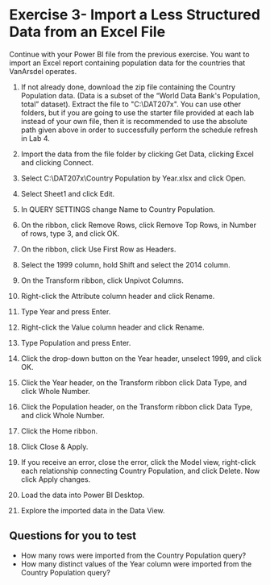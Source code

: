 # Exercise 3- Import a Less Structured Data from an Excel File

Continue with your Power BI file from the previous exercise. You want to import an Excel report containing population data for the countries that VanArsdel operates.

1. If not already done, download the zip file containing the Country Population data. (Data is a subset of the “World Data Bank's Population, total” dataset). Extract the file to "C:\DAT207x". You can use other folders, but if you are going to use the starter file provided at each lab instead of your own file, then it is recommended to use the absolute path given above in order to successfully perform the schedule refresh in Lab 4.

2. Import the data from the file folder by clicking Get Data, clicking Excel and clicking Connect.

3. Select C:\DAT207x\Country Population by Year.xlsx and click Open.

4. Select Sheet1 and click Edit.

5. In QUERY SETTINGS change Name to Country Population.

6. On the ribbon, click Remove Rows, click Remove Top Rows, in Number of rows, type 3, and click OK.

7. On the ribbon, click Use First Row as Headers.

8. Select the 1999 column, hold Shift and select the 2014 column.

9. On the Transform ribbon, click Unpivot Columns.

10. Right-click the Attribute column header and click Rename.

11. Type Year and press Enter.

12. Right-click the Value column header and click Rename.

13. Type Population and press Enter.

14. Click the drop-down button on the Year header, unselect 1999, and click OK.

15. Click the Year header, on the Transform ribbon click Data Type, and click Whole Number.

16. Click the Population header, on the Transform ribbon click Data Type, and click Whole Number.

17. Click the Home ribbon.

18. Click Close & Apply.

19. If you receive an error, close the error, click the Model view, right-click each relationship connecting Country Population, and click Delete. Now click Apply changes.

20. Load the data into Power BI Desktop.

21. Explore the imported data in the Data View.

## Questions for you to test

- How many rows were imported from the Country Population query?
- How many distinct values of the Year column were imported from the Country Population query?